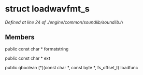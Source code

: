 # struct loadwavfmt_s

*Defined at line 24 of ./engine/common/soundlib/soundlib.h*

## Members

public const char * formatstring

public const char * ext

public qboolean (*)(const char *, const byte *, fs_offset_t) loadfunc



